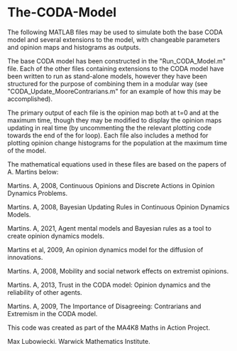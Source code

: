 # The-CODA-Model
The following MATLAB files may be used to simulate both the base CODA model and several extensions to the model,
with changeable parameters and opinion maps and histograms as outputs.

The base CODA model has been constructed in the "Run_CODA_Model.m" file.
Each of the other files containing extensions to the CODA model have been written to run as stand-alone models, however 
they have been structured for the purpose of combining them in a modular way (see "CODA_Update_MooreContrarians.m" for
an example of how this may be accomplished).

The primary output of each file is the opinion map both at t=0 and at the maximum time, though they may be modified to display the opinion
maps updating in real time (by uncommenting the the relevant plotting code towards the end of the for loop).
Each file also includes a method for plotting opinion change histograms for the population at the maximum time of the model.

The mathematical equations used in these files are based on the papers of A. Martins below:

Martins. A, 2008, Continuous Opinions and Discrete Actions in Opinion Dynamics Problems.

Martins. A, 2008, Bayesian Updating Rules in Continuous Opinion Dynamics Models.

Martins. A, 2021, Agent mental models and Bayesian rules as a tool to create opinion dynamics models.

Martins et al, 2009, An opinion dynamics model for the diffusion of innovations.

Martins. A, 2008, Mobility and social network effects on extremist opinions.

Martins. A, 2013, Trust in the CODA model: Opinion dynamics and the reliability of other agents.

Martins. A, 2009, The Importance of Disagreeing: Contrarians and Extremism in the CODA model.

This code was created as part of the MA4K8 Maths in Action Project.

Max Lubowiecki.
Warwick Mathematics Institute.
